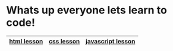 # Whats up everyone lets learn to code!

| [html lesson](./html.md) | [css lesson](./css.md) | [javascript lesson](./javascript.md) |
| ------------------------ | ---------------------- | ------------------------------------ |

